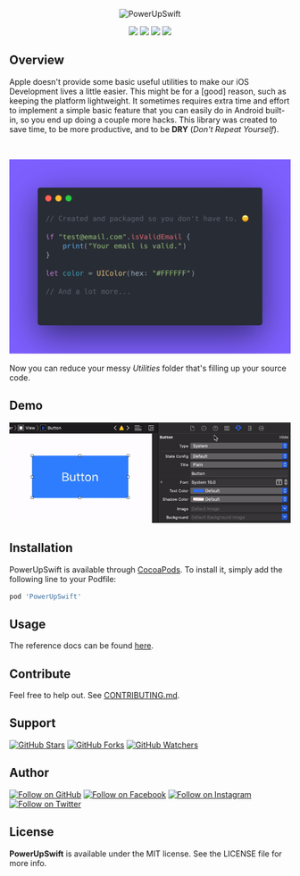 <!--[![CI Status](https://img.shields.io/travis/cefjoeii/PowerUpSwift.svg?style=flat)](https://travis-ci.org/cefjoeii/PowerUpSwift)-->

<p align="center">
  <img src="https://raw.githubusercontent.com/PowerUpX/PowerUpSwift/master/Screenshots/PowerUpSwift.png" alt="PowerUpSwift" width="auto" height="auto" />
</p>

<p align="center">
  <img src="https://img.shields.io/cocoapods/v/PowerUpSwift.svg?style=flat" />
  <img src="https://img.shields.io/cocoapods/l/PowerUpSwift.svg?style=flat" />
  <img src="https://img.shields.io/cocoapods/p/PowerUpSwift.svg?style=flat" />
  <img src="https://img.shields.io/badge/language-american%20english-red.svg" />
</p>

## Overview
Apple doesn't provide some basic useful utilities to make our iOS Development lives a little easier. This might be for a [good] reason, such as keeping the platform lightweight. It sometimes requires extra time and effort to implement a simple basic feature that you can easily do in Android built-in, so you end up doing a couple more hacks. This library was created to save time, to be more productive, and to be **DRY** (*Don't Repeat Yourself*).

<br>

<p align="center">
  <img src="https://raw.githubusercontent.com/PowerUpX/PowerUpSwift/master/Screenshots/code-screenshot-purple.png" alt="PowerUpSwift Code Screenshot" width="auto" height="auto" />
</p>

Now you can reduce your messy *Utilities* folder that's filling up your source code.

## Demo
<img src="https://raw.githubusercontent.com/PowerUpX/PowerUpSwift/master/Screenshots/Demo.gif" alt="PowerUpSwift" width="auto" height="auto" />

## Installation

PowerUpSwift is available through [CocoaPods](https://cocoapods.org/pods/PowerUpSwift). To install
it, simply add the following line to your Podfile:

```ruby
pod 'PowerUpSwift'
```

## Usage

The reference docs can be found [here](http://powerupx.github.io/PowerUpSwiftDocs).

## Contribute

Feel free to help out. See [CONTRIBUTING.md](CONTRIBUTING.md).

## Support 
[![GitHub Stars](https://img.shields.io/github/stars/PowerUpX/PowerUpSwift.svg?style=social&label=Star)](https://github.com/PowerUpX/PowerUpSwift)
[![GitHub Forks](https://img.shields.io/github/forks/PowerUpX/PowerUpSwift.svg?style=social&label=Fork)](https://github.com/PowerUpX/PowerUpSwift/fork)
[![GitHub Watchers](https://img.shields.io/github/watchers/PowerUpX/PowerUpSwift.svg?style=social&label=Watch)](https://github.com/PowerUpX/PowerUpSwift)

## Author 
[![Follow on GitHub](https://img.shields.io/github/followers/cefjoeii.svg?style=social&label=Follow)](https://github.com/cefjoeii)
[![Follow on Facebook](https://img.shields.io/badge/Follow%20%40cefjoeii%20on-Facebook-%233C5A99.svg)](https://facebook.com/cefjoeii)
[![Follow on Instagram](https://img.shields.io/badge/Follow%20%40cefjoeii%20on-Instagram-C13584.svg)](https://instagram.com/cefjoeii)
[![Follow on Twitter](https://img.shields.io/twitter/follow/cefjoeii.svg?style=social)](https://twitter.com/cefjoeii)

## License

**PowerUpSwift** is available under the MIT license. See the LICENSE file for more info.
